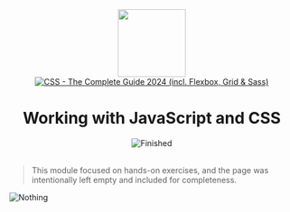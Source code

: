 
<div>
<div id="icon" align="center">
<img src="https://media3.giphy.com/media/v1.Y2lkPTc5MGI3NjExM3ZseHp6MDVnZTRheGNndnJ4eXlmYTI0ZHhidnY0b2R4MnU1enRlbSZlcD12MV9pbnRlcm5hbF9naWZfYnlfaWQmY3Q9cw/JWy2zBSXQ55W5Jh00D/giphy.gif" width="120"/>
</div>
<div id="title" align="center">
<a href="https://www.udemy.com/course/css-the-complete-guide-incl-flexbox-grid-sass/">
<img src="https://img.shields.io/badge/CSS_--_The_Complete_Guide_2024_(incl._Flexbox,_Grid_&amp;_Sass)-white?logo=udemy&style=for-the-badge&color=D2CBCB" alt="CSS - The Complete Guide 2024 (incl. Flexbox, Grid &amp; Sass)" />
</a>
<h1>Working with JavaScript and CSS
</h1>
</div>
</div>
<div align="center">
<img src="https://img.shields.io/badge/Finished-2025--02--08-white?labelColor=2A6041&color=B6EFD4" alt="Finished" />
<br />
<br />
</div>

> This module focused on hands-on exercises, and the page was intentionally left empty and included for completeness.

![Nothing](https://media4.giphy.com/media/v1.Y2lkPTc5MGI3NjExZGs0aW5mcnNjY25rYmRpdnRoNmpicnhrZG90MnFlbm50ejU0d3VjOCZlcD12MV9pbnRlcm5hbF9naWZfYnlfaWQmY3Q9Zw/13d2jHlSlxklVe/giphy.gif)
